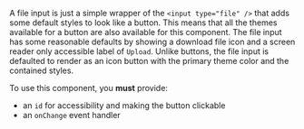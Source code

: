A file input is just a simple wrapper of the `<input type="file" />` that adds
some default styles to look like a button. This means that all the themes
available for a button are also available for this component. The file input has
some reasonable defaults by showing a download file icon and a screen reader
only accessible label of `Upload`. Unlike buttons, the file input is defaulted
to render as an icon button with the primary theme color and the contained
styles.

To use this component, you **must** provide:

- an `id` for accessibility and making the button clickable
- an `onChange` event handler
